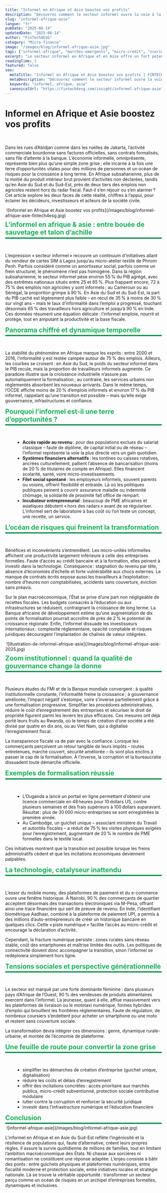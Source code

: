 ```yaml
---
title: "Informel en Afrique et Asie boostez vos profits"
description: "Découvrez comment le secteur informel ouvre la voie à la Fintech, Scoring IA et micro crédit pour transformer risques en opportunités."
slug: "informel-afrique-asie"
langue: "fr"
pubDate: "2025-08-14"
updatedDate: "2025-08-14"
author: "FinTech4ESG"
category: "Micro-finance"
image: "/images/blog/informel-afrique-asie.jpg"
tags: ["informel-afrique", "marches-emergents", "micro-credit", "scoring-ia", "fintech", "developpement-economique"]
excerpt: "Le secteur informel en Afrique et en Asie offre un fort potentiel de profits grâce à la Fintech, au Scoring IA et au micro-crédit, transformant les risques en véritables opportunités économiques."
readingTime: 3
featured: false
seo:
  metaTitle: "Informel en Afrique et Asie boostez vos profits | FINTECH4ESG"
  metaDescription: "Découvrez comment le secteur informel ouvre la voie à la Fintech, Scoring IA et micro crédit pour transformer risques en opportunités."
  keywords: "informel, afrique, asie"
  canonicalUrl: "https://fintech4esg.com/insight/informel-afrique-asie"
---
```


<h1>Informel en Afrique et Asie boostez vos profits</h1>

&nbsp;
<p>Dans les rues d’Abidjan comme dans les ruelles de Jakarta, l’activité commerciale bourdonne sans factures officielles, sans contrats formalisés, sans file d’attente à la banque. L’économie informelle, omniprésente, représente bien plus qu’une simple zone grise ; elle incarne à la fois une terre d’opportunités vitales pour des millions de personnes et un océan de risques pour la croissance à long terme. En Afrique subsaharienne, plus de la moitié du produit intérieur brut provient d’activités non déclarées, tandis qu’en Asie du Sud et du Sud-Est, près de deux tiers des emplois non agricoles restent hors du radar fiscal. Faut-il s’en réjouir ou s’en alarmer ? Cet article explore les deux faces de cette réalité, chiffres à l’appui, pour éclairer les décideurs, investisseurs et acteurs de la société civile.</p>
&nbsp;![Informel en Afrique et Asie boostez vos profits](/images/blog/informel-afrique-asie-fintech4esg.jpg)&nbsp;

<h2 style="color: #19af58; border-bottom: 4px solid #00924B;
           padding-bottom: .2rem; margin-top: 0.5rem; margin-bottom: .2rem;">
  L’informel en afrique & asie : entre bouée de sauvetage et talon d’achille
</h2>

&nbsp;
<p>L’expression « secteur informel » recouvre un continuum d’initiatives allant du vendeur de cartes SIM à Lagos jusqu’au micro-atelier textile de Phnom Penh. Parfois considéré comme un amortisseur social, parfois comme un frein structurel, le phénomène n’est pas homogène. Dans la région subsaharienne, le secteur informel pèse environ 55 % du PIB agrégé, avec des extrêmes nationaux situés entre 25 et 65 %. Plus frappant encore, 72 à 75 % des emplois non agricoles y sont informels ; au Cameroun ou au Sénégal, la proportion grimpe à 90 %. En Asie du Sud et du Sud-Est, la part du PIB caché est légèrement plus faible – en recul de 35 % à moins de 30 % sur vingt ans – mais le taux d’informalité dans l’emploi a progressé, touchant désormais 65 % des travailleurs hors agriculture et jusqu’à 90 % en Inde. Ces données résument une équation délicate : l’informel emploie, nourrit et protège, tout en amputant la productivité et la base fiscale.</p>

<h2 style="color: #19af58; border-bottom: 4px solid #00924B;
           padding-bottom: .2rem; margin-top: 0.5rem; margin-bottom: .2rem;">
  Panorama chiffré et dynamique temporelle
</h2>

&nbsp;
<p>La stabilité du phénomène en Afrique marque les esprits : entre 2000 et 2016, l’informalité y est restée campée autour de 75 % des emplois. Ailleurs, les courbes se croisent : en Asie du Sud, le poids du secteur informel dans le PIB recule, mais la proportion de travailleurs informels augmente. Ce paradoxe illustre que la croissance industrielle n’assure pas automatiquement la formalisation ; au contraire, les services urbains non réglementés absorbent les nouveaux arrivants. Dans le même temps, l’OCDE affiche moins de 20 % d’emplois informels et environ 17 % du PIB informel, rappelant qu’une transition est possible – mais qu’elle exige gouvernance, infrastructures et confiance.</p>

<h2 style="color: #19af58; border-bottom: 4px solid #00924B;
           padding-bottom: .2rem; margin-top: 0.5rem; margin-bottom: .2rem;">
  Pourquoi l’informel est-il une terre d’opportunités ?
</h2>

&nbsp;
<ul style="list-style-type: disc; margin-left: 2rem;">
  <li><strong>Accès rapide au revenu</strong> : pour des populations exclues du salariat classique – faute de diplôme, de capital initial ou de réseau – l’informel représente la voie la plus directe vers un gain quotidien.</li>
  <li><strong>Systèmes financiers alternatifs</strong> : les tontines ou caisses rotatives, ancrées culturellement, pallient l’absence de bancarisation (moins de 20 % de titulaires de compte en Afrique). Elles financent scolarité, santé, voire micro-investissements.</li>
  <li><strong>Filet social spontané</strong> : les employeurs informels, souvent parents ou voisins, offrent flexibilité et entraide. Là où les politiques publiques peinent à couvrir assurance maladie ou indemnité chômage, la solidarité de proximité fait office de rempart.</li>
  <li><strong>Incubateur entrepreneurial</strong> : beaucoup de PME africaines et asiatiques débutent « hors des radars » avant de se régulariser. L’informel sert de laboratoire à bas coût où l’on teste un concept, une recette, un service.</li>
</ul>

<h2 style="color: #19af58; border-bottom: 4px solid #00924B;
           padding-bottom: .2rem; margin-top: 0.5rem; margin-bottom: .2rem;">
  L’océan de risques qui freinent la transformation
</h2>

&nbsp;
<p>Bénéfices et inconvénients s’entremêlent. Les micro-unités informelles affichent une productivité largement inférieure à celle des entreprises formelles. Faute d’accès au crédit bancaire et à la formation, elles peinent à investir dans la technologie. Conséquence : stagnation du revenu par tête, absence d’économies d’échelle et forte vulnérabilité aux chocs externes. Le manque de contrats écrits expose aussi les travailleurs à l’exploitation : nombre d’heures non comptabilisées, accidents sans couverture, éviction sans préavis.</p>
<p>Sur le plan macroéconomique, l’État se prive d’une part non négligeable de recettes fiscales. Les budgets consacrés à l’éducation ou aux infrastructures se réduisent, contraignant la croissance de long terme. La Banque africaine de développement estime qu’une augmentation de dix points de formalisation pourrait accroître de près de 2 % le potentiel de croissance régionale. Enfin, l’informel dissuade les investisseurs internationaux : complexité réglementaire, opacité comptable et risques juridiques découragent l’implantation de chaînes de valeur intégrées.</p>
&nbsp;![illustration-de-informel-afrique-asie](/images/blog/informel-afrique-asie-2025.jpg)&nbsp;

<h2 style="color: #19af58; border-bottom: 4px solid #00924B;
           padding-bottom: .2rem; margin-top: 0.5rem; margin-bottom: .2rem;">
  Zoom institutionnel : quand la qualité de gouvernance change la donne
</h2>

&nbsp;
<p>Plusieurs études du FMI et de la Banque mondiale convergent : à qualité institutionnelle constante, l’informalité freine la croissance ; à gouvernance améliorée, l’impact négatif s’estompe, voire s’inverse partiellement grâce à une formalisation progressive. Simplifier les procédures administratives, réduire le coût d’enregistrement des entreprises et sécuriser le droit de propriété figurent parmi les leviers les plus efficaces. Ces mesures ont déjà porté leurs fruits au Rwanda, où le temps de création d’une société a été divisé par quatre en dix ans, ou au Viet Nam, qui a digitalisé l’enregistrement fiscal.</p>
<p>La transparence fiscale va de pair avec la confiance. Lorsque les commerçants perçoivent un retour tangible de leurs impôts – routes entretenues, marché couvert, sécurité améliorée – ils sont plus enclins à passer le cap de la formalisation. À l’inverse, la corruption et la bureaucratie dissuadent toute démarche officielle.</p>

<h2 style="color: #19af58; border-bottom: 4px solid #00924B;
           padding-bottom: .2rem; margin-top: 0.5rem; margin-bottom: .2rem;">
  Exemples de formalisation réussie
</h2>

&nbsp;
<ul style="list-style-type: disc; margin-left: 2rem;">
  <li>L’Ouganda a lancé un portail en ligne permettant d’obtenir une licence commerciale en 48 heures pour 10 dollars US, contre plusieurs semaines et des frais supérieurs à 100 dollars auparavant. Résultat : plus de 30 000 micro-entreprises se sont enregistrées la première année.</li>
  <li>Au Cambodge, un guichet unique – associant ministère du Travail et autorités fiscales – a réduit de 75 % les visites physiques exigées pour l’enregistrement, augmentant de 20 % le nombre de PME formelles dans le textile local.</li>
</ul>
<p>Ces initiatives montrent que la transition est possible lorsque les freins administratifs cèdent et que les incitations économiques deviennent palpables.</p>

<h2 style="color: #19af58; border-bottom: 4px solid #00924B;
           padding-bottom: .2rem; margin-top: 0.5rem; margin-bottom: .2rem;">
  La technologie, catalyseur inattendu
</h2>

&nbsp;
<p>L’essor du mobile money, des plateformes de paiement et du e-commerce ouvre une fenêtre historique. À Nairobi, 90 % des commerçants de quartier acceptent désormais des transactions électroniques via M-Pesa, offrant ainsi une trace financière qui sert de preuve de revenu. En Inde, l’identifiant biométrique Aadhaar, combiné à la plateforme de paiement UPI, a permis à des millions d’auto-entrepreneurs de créer un historique bancaire en quelques clics. Cette « piste numérique » facilite l’accès au micro-crédit et encourage la déclaration d’activité.</p>
<p>Cependant, la fracture numérique persiste : zones rurales sans réseau stable, coût des smartphones et maîtrise limitée des outils. Les politiques de connectivité doivent donc accompagner la transition, sinon l’informel se redéploiera simplement hors ligne.</p>

<h2 style="color: #19af58; border-bottom: 4px solid #00924B;
           padding-bottom: .2rem; margin-top: 0.5rem; margin-bottom: .2rem;">
  Tensions sociales et perspective générationnelle
</h2>

&nbsp;
<p>Le secteur est marqué par une forte dominante féminine : dans plusieurs pays d’Afrique de l’Ouest, 90 % des vendeuses de produits alimentaires exercent dans l’informel. La jeunesse, quant à elle, afflue massivement vers les plateformes de livraison ou le mototaxi numérique, formes hybrides d’emploi qui brouillent les frontières réglementaires. Faute de régulation, de nombreux coursiers s’endettent pour acheter un smartphone ou une moto et restent sans couverture sociale.</p>
<p>La transformation devra intégrer ces dimensions : genre, dynamique rurale-urbaine, et montée de l’économie de plateforme.</p>

<h2 style="color: #19af58; border-bottom: 4px solid #00924B;
           padding-bottom: .2rem; margin-top: 0.5rem; margin-bottom: .2rem;">
  Une feuille de route pour convertir la zone grise
</h2>

&nbsp;
<ul style="list-style-type: disc; margin-left: 2rem;">
  <li>simplifier les démarches de création d’entreprise (guichet unique, digitalisation)</li>
  <li>réduire les coûts et délais d’enregistrement</li>
  <li>offrir des incitations concrètes : accès prioritaire aux marchés publics, micro-crédit subventionné, protection sociale contributive modulaire</li>
  <li>lutter contre la corruption et renforcer la sécurité juridique</li>
  <li>investir dans l’infrastructure numérique et l’éducation financière</li>
</ul>

<h2 style="color: #19af58; border-bottom: 4px solid #00924B;
           padding-bottom: .2rem; margin-top: 0.5rem; margin-bottom: .2rem;">
  Conclusion
</h2>
&nbsp;![informel-afrique-asie](/images/blog/informel-afrique-asie.jpg)&nbsp;
<p>L’informel en Afrique et en Asie du Sud-Est reflète l’ingéniosité et la résilience de populations qui, faute d’alternative, créent leurs propres règles. Il assure la survie quotidienne de millions de familles, tout en limitant l’ambition macroéconomique des États. Ni chasse aux sorcières ni romantisation ne constituent une réponse adaptée. L’enjeu consiste à bâtir des ponts : entre guichets physiques et plateformes numériques, entre fiscalité moderne et protection sociale, entre initiatives locales et stratégie nationale. Là se trouve la véritable opportunité : transformer un secteur perçu comme un océan de risques en un archipel d’entreprises formelles, dynamiques et inclusives.</p>